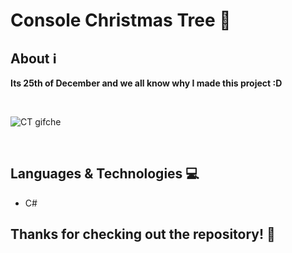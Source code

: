 # Console Christmas Tree 🎄

## About ℹ️

**Its 25th of December and we all know why I made this project :D**

<br />

![CT gifche](https://user-images.githubusercontent.com/57828155/209478889-847f697f-f388-4262-baa3-e11923d8bd3d.gif)

<br />

## Languages & Technologies 💻

- C#

## Thanks for checking out the repository! 💚
